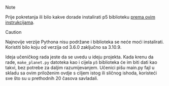 > [!NOTE]
> Prije pokretanja ili bilo kakve dorade instalirati p5 biblioteku <a href="https://p5.readthedocs.io/en/latest/install.html">prema ovim instrukcijama</a>.

> [!CAUTION]
> Najnovije verzije Pythona nisu podržane i biblioteka se neće moći instalirati. Koristiti bilo koju od verzija od 3.6.0 zaključno sa 3.10.9.

Ideja učeničkog rada jeste da se uvedu u ideju projekta. Kada krenu da rade, `make_planet.py` datoteka kao i cijela `p5` biblioteka će im biti dati kao takvi, bez potrebe za daljim razumijevanjem. Učenici pišu main.py fajl u skladu sa ovim priloženim ovdje s ciljem istog ili sličnog ishoda, koristeći sve što su u prethodnih 20 časova savladali.
